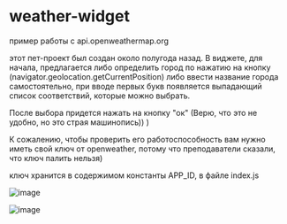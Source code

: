 # weather-widget
пример работы с api.openweathermap.org

этот пет-проект был создан около полугода назад. 
В виджете, для начала, предлагается либо определить город по нажатию на кнопку (navigator.geolocation.getCurrentPosition) либо ввести название города самостоятельно, при вводе первых букв появляется выпадающий список соответствий, которые можно выбрать.

После выбора придется нажать на кнопку "ок" (Верю, что это не удобно, но это страя машинопись)) )

К сожалению, чтобы проверить его работоспособность вам нужно иметь свой ключ от openweather, потому что преподаватели сказали, что ключ палить нельзя)

ключ хранится в содержимом константы APP_ID, в файле index.js

![image](https://user-images.githubusercontent.com/102058870/191312413-b7142b76-b998-45d0-93b7-0ae5657a4d4a.png)

![image](https://user-images.githubusercontent.com/102058870/191312765-2546a399-cc74-4362-9edf-bdc9df9faa72.png)
